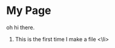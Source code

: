 # My Page
<html>
<body>
oh hi there.
</body>
</html>
<html>
<body>
  <ol>
   <li> This is the first time I make a file <\li>
  </ol>
